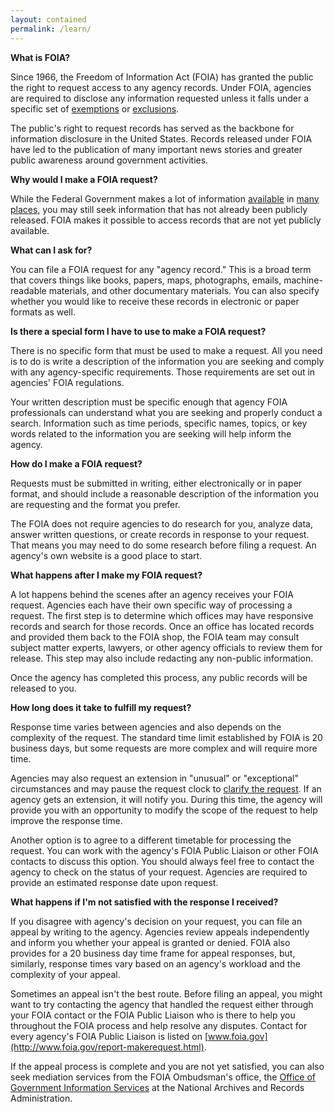 ```yaml
---
layout: contained
permalink: /learn/
---
```


**What is FOIA?**

Since 1966, the Freedom of Information Act (FOIA) has granted the public the right to request access to any agency records. Under FOIA, agencies are required to disclose any information requested unless it falls under a specific set of [exemptions](http://www.foia.gov/faq.html#exemptions) or [exclusions](http://www.foia.gov/faq.html#exclusions).

The public's right to request records has served as the backbone for information disclosure in the United States. Records released under FOIA have led to the publication of many important news stories and greater public awareness around government activities.

**Why would I make a FOIA request?**

While the Federal Government makes a lot of information [available](data.gov) in [many](search.usa.gov) [places](http://foia.state.gov/Search/Search.aspx), you may still seek information that has not already been publicly released. FOIA makes it possible to access records that are not yet publicly available.

**What can I ask for?**

You can file a FOIA request for any "agency record." This is a broad term that covers things like books, papers, maps, photographs, emails, machine-readable materials, and other documentary materials. You can also specify whether you would like to receive these records in electronic or paper formats as well. 

**Is there a special form I have to use to make a FOIA request?**

There is no specific form that must be used to make a request. All you need is to do is write a description of the information you are seeking and comply with any agency-specific requirements. Those requirements are set out in agencies' FOIA regulations.

Your written description must be specific enough that agency FOIA professionals can understand what you are seeking and properly conduct a search. Information such as time periods, specific names, topics, or key words related to the information you are seeking will help inform the agency.

**How do I make a FOIA request?**

Requests must be submitted in writing, either electronically or in paper format, and should include a reasonable description of the information you are requesting and the format you prefer.

The FOIA does not require agencies to do research for you, analyze data, answer written questions, or create records in response to your request. That means you may need to do some research before filing a request. An agency's own website is a good place to start.

**What happens after I make my FOIA request?**

A lot happens behind the scenes after an agency receives your FOIA request. Agencies each have their own specific way of processing a request. The first step is to determine which offices may have responsive records and search for those records. Once an office has located records and provided them back to the FOIA shop, the FOIA team may consult subject matter experts, lawyers, or other agency officials to review them for release. This step may also include redacting any non-public information.

Once the agency has completed this process, any public records will be released to you.

**How long does it take to fulfill my request?**

Response time varies between agencies and also depends on the complexity of the request. The standard time limit established by FOIA is 20 business days, but some requests are more complex and will require more time.

Agencies may also request an extension in "unusual" or "exceptional" circumstances and may pause the request clock to [clarify the request](http://www.justice.gov/oip/foiapost/2008foiapost29.htm). If an agency gets an extension, it will notify you. During this time, the agency will provide you with an opportunity to modify the scope of the request to help improve the response time.

Another option is to agree to a different timetable for processing the request. You can work with the agency's FOIA Public Liaison or other FOIA contacts to discuss this option. You should always feel free to contact the agency to check on the status of your request. Agencies are required to provide an estimated response date upon request.

**What happens if I'm not satisfied with the response I received?**

If you disagree with agency's decision on your request, you can file an appeal by writing to the agency. Agencies review appeals independently and inform you whether your appeal is granted or denied. FOIA also provides for a 20 business day time frame for appeal responses, but, similarly, response times vary based on an agency's workload and the complexity of your appeal.

Sometimes an appeal isn't the best route. Before filing an appeal, you might want to try contacting the agency that handled the request either through your FOIA contact or the FOIA Public Liaison who is there to help you throughout the FOIA process and help resolve any disputes. Contact for every agency's FOIA Public Liaison is listed on [www.foia.gov](http://www.foia.gov/report-makerequest.html).

If the appeal process is complete and you are not yet satisfied, you can also seek mediation services from the FOIA Ombudsman's office, the [Office of Government Information Services](https://ogis.archives.gov/) at the National Archives and Records Administration.
